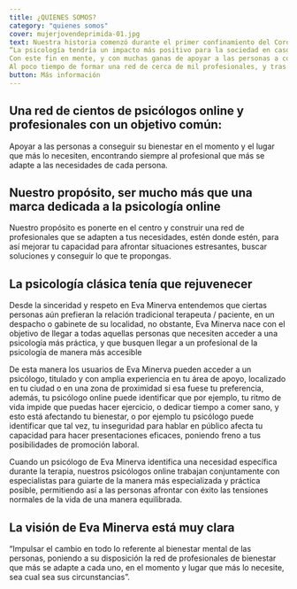 ```yaml
---
title: ¿QUIENES SOMOS?
category: "quienes somos"
cover: mujerjovendeprimida-01.jpg
text: Nuestra historia comenzó durante el primer confinamiento del Coronavirus COVID-19. Como consecuencia del impacto en la salud mental de las personas, nuestra fundadoras, Eva y Katerina, tuvieron una idea revolucionaria
“La psicología tendría un impacto más positivo para la sociedad en caso de hacerse online, ya que esto no solo la haría más accesible, sino que también haría posible que otros especialistas, como nutricionistas, entrenadores físicos o mentores en multitud de áreas, pudiesen trabajar de la mano con los psicólogos"
Con este fin en mente, y con muchas ganas de apoyar a las personas a conseguir su bienestar, formamos una pequeña empresa a finales de 2020. Nuestro primer gran logro fue conseguir que cientos de psicólogos colegiados se integrasen a nuestra red, además de otros muchos profesionales relacionados con el bienestar. 
Al poco tiempo de formar una red de cerca de mil profesionales, y tras desarrollar una tecnología pionera en inteligencia artificial, pudiésemos comenzar a encontrar al profesional que más se adapta a cada persona que buscaba sentirse mejor, comenzando así nuestra pequeñas revolución de la psicología y del bienestar.
button: Más información
---
```

## Una red de cientos de psicólogos online y profesionales con un objetivo común: 

Apoyar a las personas a conseguir su bienestar en el momento y el lugar que más lo necesiten, encontrando siempre al profesional que más se adapte a las necesidades de cada persona.
## Nuestro propósito, ser mucho más que una marca dedicada a la psicología online

Nuestro propósito es ponerte en el centro y construir una red de profesionales que se adapten a tus necesidades, estén donde estén, para así mejorar tu capacidad para afrontar situaciones estresantes, buscar soluciones y conseguir lo que te propongas.

## La psicología clásica tenía que rejuvenecer
Desde la sinceridad y respeto en Eva Minerva entendemos que ciertas personas aún prefieran la relación tradicional terapeuta / paciente, en un despacho o gabinete de su localidad, no obstante, Eva Minerva nace con el objetivo de llegar a todas aquellas personas que necesiten acceder a una psicología más práctica, y que busquen llegar a un profesional de la psicología de manera más accesible

De esta manera los usuarios de Eva Minerva pueden acceder a un psicólogo, titulado y con amplia experiencia en tu área de apoyo, localizado en tu ciudad o en una zona de proximidad si esa fuese tu preferencia, además, tu psicólogo online puede identificar que por ejemplo, tu ritmo de vida impide que puedas hacer ejercicio, o dedicar tiempo a comer sano, y esto está afectando tu bienestar, o por ejemplo tu psicólogo puede identificar que tal vez, tu inseguridad para hablar en público afecta tu capacidad para hacer presentaciones eficaces, poniendo freno a tus posibilidades de promoción laboral.

Cuando un psicólogo de Eva Minerva identifica una necesidad específica durante la terapia, nuestros psicólogos online trabajan conjuntamente con especialistas para guiarte de la manera más especializada y práctica posible, permitiendo así a las personas afrontar con éxito las tensiones normales de la vida de una manera equilibrada.
## La visión de Eva Minerva está muy clara

“Impulsar el cambio en todo lo referente al bienestar mental de las personas, poniendo a su disposición la red de profesionales de bienestar que más se adapte a cada uno, en el momento y lugar que más lo necesite, sea cual sea sus circunstancias”.

